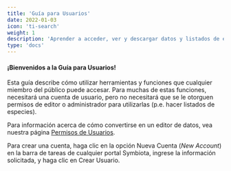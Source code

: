 ```yaml
---
title: 'Guía para Usuarios'
date: 2022-01-03
icon: 'ti-search'
weight: 1
description: 'Aprender a acceder, ver y descargar datos y listados de especies.'
type: 'docs'
---
```


#### ¡Bienvenidos a la Guía para Usuarios!

Esta guía describe cómo utilizar herramientas y funciones que cualquier miembro del público puede accesar. Para muchas de estas funciones, necesitará una cuenta de usuario, pero no necesitará que se le otorguen permisos de editor o administrador para utilizarlas (p.e. hacer listados de especies).

Para información acerca de cómo convertirse en un editor de datos, vea nuestra página [Permisos de Usuarios](https://biokic.github.io/symbiota-docs/user/permissions/).

Para crear una cuenta, haga clic en la opción Nueva Cuenta (_New Account_) en la barra de tareas de cualquier portal Symbiota, ingrese la información solicitada, y haga clic en Crear Usuario.
